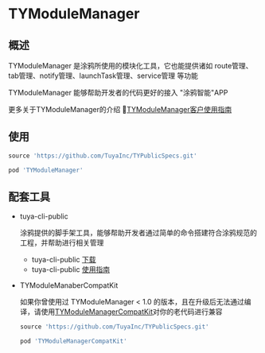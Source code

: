 # TYModuleManager



## 概述

TYModuleManager 是涂鸦所使用的模块化工具，它也能提供诸如 route管理、tab管理、notify管理、launchTask管理、service管理 等功能

TYModuleManager 能够帮助开发者的代码更好的接入 "涂鸦智能"APP

更多关于TYModuleManager的介绍  🔗[TYModuleManager客户使用指南](https://tuyainc.github.io/2018/10/12/TYModuleManager%E5%AE%A2%E6%88%B7%E4%BD%BF%E7%94%A8%E6%8C%87%E5%8D%97/)



## 使用

```ruby
source 'https://github.com/TuyaInc/TYPublicSpecs.git'

pod 'TYModuleManager'
```



## 配套工具

- tuya-cli-public

  涂鸦提供的脚手架工具，能够帮助开发者通过简单的命令搭建符合涂鸦规范的工程，并帮助进行相关管理

  - tuya-cli-public  [下载](https://rubygems.org/gems/tycli-public)
  - tuya-cli-public  [使用指南](https://tuyainc.github.io/2018/09/25/tuya-cli-public/)



- TYModuleManaberCompatKit

  如果你曾使用过 TYModuleManager < 1.0 的版本，且在升级后无法通过编译，请使用[TYModuleManagerCompatKit](https://github.com/TuyaInc/TYModuleManagerCompatKit)对你的老代码进行兼容

  ```ruby
  source 'https://github.com/TuyaInc/TYPublicSpecs.git'
  
  pod 'TYModuleManagerCompatKit'
  ```

  
